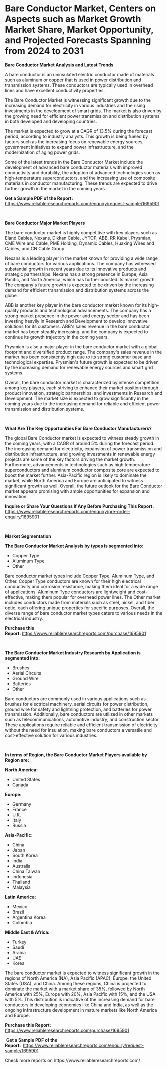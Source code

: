 <p><h1>Bare Conductor Market, Centers on Aspects such as Market Growth Market Share, Market Opportunity, and Projected Forecasts Spanning from 2024 to 2031</h1></p><p><strong>Bare Conductor Market Analysis and Latest Trends</strong></p>
<p><p>A bare conductor is an uninsulated electric conductor made of materials such as aluminum or copper that is used in power distribution and transmission systems. These conductors are typically used in overhead lines and have excellent conductivity properties.</p><p>The Bare Conductor Market is witnessing significant growth due to the increasing demand for electricity in various industries and the rising investments in the development of smart grids. The market is also driven by the growing need for efficient power transmission and distribution systems in both developed and developing countries.</p><p>The market is expected to grow at a CAGR of 13.5% during the forecast period, according to industry analysts. This growth is being fueled by factors such as the increasing focus on renewable energy sources, government initiatives to expand power infrastructure, and the modernization of aging power grids.</p><p>Some of the latest trends in the Bare Conductor Market include the development of advanced bare conductor materials with improved conductivity and durability, the adoption of advanced technologies such as high-temperature superconductors, and the increasing use of composite materials in conductor manufacturing. These trends are expected to drive further growth in the market in the coming years.</p></p>
<p><strong>Get a Sample PDF of the Report:&nbsp;</strong> <a href="https://www.reliableresearchreports.com/enquiry/request-sample/1695901">https://www.reliableresearchreports.com/enquiry/request-sample/1695901</a></p>
<p>&nbsp;</p>
<p><strong>Bare Conductor Major Market Players</strong></p>
<p><p>The bare conductor market is highly competitive with key players such as Eland Cables, Nexans, Dikkan Cable, JYTOP, ABB, RR Kabel, Prysmian, CME Wire and Cable, PME Holding, Dynamic Cables, Huaxing Wires and Cables, and CN Cable Group. </p><p>Nexans is a leading player in the market known for providing a wide range of bare conductors for various applications. The company has witnessed substantial growth in recent years due to its innovative products and strategic partnerships. Nexans has a strong presence in Europe, Asia Pacific, and North America, which has further boosted its market growth. The company's future growth is expected to be driven by the increasing demand for efficient transmission and distribution systems across the globe.</p><p>ABB is another key player in the bare conductor market known for its high-quality products and technological advancements. The company has a strong market presence in the power and energy sector and has been investing heavily in Research and Development to develop innovative solutions for its customers. ABB's sales revenue in the bare conductor market has been steadily increasing, and the company is expected to continue its growth trajectory in the coming years.</p><p>Prysmian is also a major player in the bare conductor market with a global footprint and diversified product range. The company's sales revenue in the market has been consistently high due to its strong customer base and technological expertise. Prysmian's future growth is expected to be driven by the increasing demand for renewable energy sources and smart grid systems.</p><p>Overall, the bare conductor market is characterized by intense competition among key players, each striving to enhance their market position through product innovation, strategic partnerships, and investments in Research and Development. The market size is expected to grow significantly in the coming years due to the increasing demand for reliable and efficient power transmission and distribution systems.</p></p>
<p>&nbsp;</p>
<p><strong>What Are The Key Opportunities For Bare Conductor Manufacturers?</strong></p>
<p><p>The global Bare Conductor market is expected to witness steady growth in the coming years, with a CAGR of around 5% during the forecast period. The increasing demand for electricity, expansion of power transmission and distribution infrastructure, and growing investments in renewable energy projects are some of the key factors driving the market growth. Furthermore, advancements in technologies such as high temperature superconductors and aluminum conductor composite core are expected to boost the market further. Asia-Pacific region is likely to dominate the market, while North America and Europe are anticipated to witness significant growth as well. Overall, the future outlook for the Bare Conductor market appears promising with ample opportunities for expansion and innovation.</p></p>
<p><strong>Inquire or Share Your Questions If Any Before Purchasing This Report:</strong> <a href="https://www.reliableresearchreports.com/enquiry/pre-order-enquiry/1695901">https://www.reliableresearchreports.com/enquiry/pre-order-enquiry/1695901</a></p>
<p>&nbsp;</p>
<p><strong>Market Segmentation</strong></p>
<p><strong>The Bare Conductor Market Analysis by types is segmented into:</strong></p>
<p><ul><li>Copper Type</li><li>Aluminum Type</li><li>Other</li></ul></p>
<p><p>Bare conductor market types include Copper Type, Aluminum Type, and Other. Copper Type conductors are known for their high electrical conductivity and corrosion resistance, making them ideal for a wide range of applications. Aluminum Type conductors are lightweight and cost-effective, making them popular for overhead power lines. The Other market includes conductors made from materials such as steel, nickel, and fiber optic, each offering unique properties for specific purposes. Overall, the diverse range of bare conductor market types caters to various needs in the electrical industry.</p></p>
<p><strong>Purchase this Report:&nbsp;</strong><a href="https://www.reliableresearchreports.com/purchase/1695901">https://www.reliableresearchreports.com/purchase/1695901</a></p>
<p>&nbsp;</p>
<p><strong>The Bare Conductor Market Industry Research by Application is segmented into:</strong></p>
<p><ul><li>Brushes</li><li>Aerial Circuits</li><li>Ground Wire</li><li>Batteries</li><li>Other</li></ul></p>
<p><p>Bare conductors are commonly used in various applications such as brushes for electrical machinery, aerial circuits for power distribution, ground wire for safety and lightning protection, and batteries for power transmission. Additionally, bare conductors are utilized in other markets such as telecommunications, automotive industry, and construction sector. These applications require reliable and efficient transmission of electricity without the need for insulation, making bare conductors a versatile and cost-effective solution for various industries.</p></p>
<p>&nbsp;</p>
<p><strong>In terms of Region, the Bare Conductor Market Players available by Region are:</strong></p>
<p>
    <p> <strong> North America: </strong>
        <ul>
            <li>United States</li>
            <li>Canada</li>
        </ul>
        </p> 
    <p> <strong> Europe: </strong>
        <ul>
            <li>Germany</li>
            <li>France</li>
            <li>U.K.</li>
            <li>Italy</li>
            <li>Russia</li>
        </ul>
        </p> 
    <p> <strong> Asia-Pacific: </strong>
        <ul>
            <li>China</li>
            <li>Japan</li>
            <li>South Korea</li>
            <li>India</li>
            <li>Australia</li>
            <li>China Taiwan</li>
            <li>Indonesia</li>
            <li>Thailand</li>
            <li>Malaysia</li>
        </ul>
        </p> 
    <p> <strong> Latin America: </strong>
        <ul>
            <li>Mexico</li>
            <li>Brazil</li>
            <li>Argentina Korea</li>
            <li>Colombia</li>
        </ul>
        </p> 
    <p> <strong> Middle East & Africa: </strong>
        <ul>
            <li>Turkey</li>
            <li>Saudi</li>
            <li>Arabia</li>
            <li>UAE</li>
            <li>Korea</li>
        </ul>
    </p>
    </p>
<p><p>The bare conductor market is expected to witness significant growth in the regions of North America (NA), Asia Pacific (APAC), Europe, the United States (USA), and China. Among these regions, China is projected to dominate the market with a market share of 35%, followed by North America with 25%, Europe with 20%, Asia Pacific with 15%, and the USA with 5%. This distribution is indicative of the increasing demand for bare conductors in developing economies like China and India, as well as the ongoing infrastructure development in mature markets like North America and Europe.</p></p>
<p><strong>Purchase this Report: </strong><a href="https://www.reliableresearchreports.com/purchase/1695901">https://www.reliableresearchreports.com/purchase/1695901</a></p>
<p>&nbsp;<strong>Get a Sample PDF of the Report:&nbsp;&nbsp;</strong><a href="https://www.reliableresearchreports.com/enquiry/request-sample/1695901">https://www.reliableresearchreports.com/enquiry/request-sample/1695901</a></p>
<p><strong></strong></p>
<p>Check more reports on https://www.reliableresearchreports.com/</p>